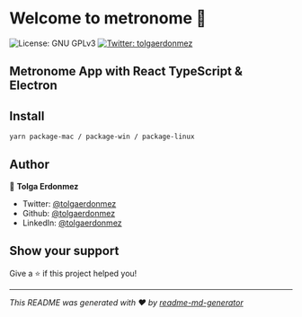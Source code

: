 # Welcome to metronome 👋

![License: GNU GPLv3](https://img.shields.io/badge/License-GPLv3-yellow.svg)
[![Twitter: tolgaerdonmez](https://img.shields.io/twitter/follow/tolgaerdonmez.svg?style=social)](https://twitter.com/tolgaerdonmez)

## Metronome App with React TypeScript & Electron

## Install

```sh
yarn package-mac / package-win / package-linux
```

## Author

👤 **Tolga Erdonmez**

* Twitter: [@tolgaerdonmez](https://twitter.com/tolgaerdonmez)
* Github: [@tolgaerdonmez](https://github.com/tolgaerdonmez)
* LinkedIn: [@tolgaerdonmez](https://linkedin.com/in/tolgaerdonmez)

## Show your support

Give a ⭐️ if this project helped you!


***
_This README was generated with ❤️ by [readme-md-generator](https://github.com/kefranabg/readme-md-generator)_